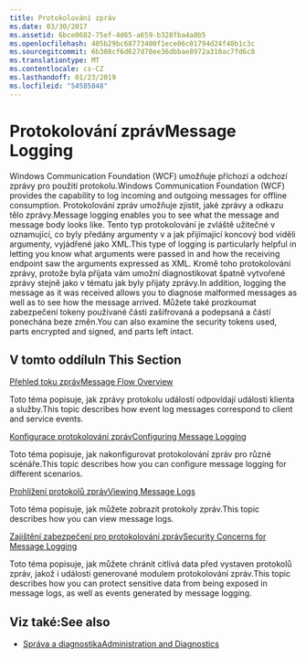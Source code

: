```yaml
---
title: Protokolování zpráv
ms.date: 03/30/2017
ms.assetid: 6bce0682-75ef-4d65-a659-b328fba4a8b5
ms.openlocfilehash: 405b29bc68773400f1ece06c01794d24f40b1c3c
ms.sourcegitcommit: 6b308cf6d627d78ee36dbbae8972a310ac7fd6c8
ms.translationtype: MT
ms.contentlocale: cs-CZ
ms.lasthandoff: 01/23/2019
ms.locfileid: "54585848"
---
```

# <a name="message-logging"></a><span data-ttu-id="475d0-102">Protokolování zpráv</span><span class="sxs-lookup"><span data-stu-id="475d0-102">Message Logging</span></span>
<span data-ttu-id="475d0-103">Windows Communication Foundation (WCF) umožňuje příchozí a odchozí zprávy pro použití protokolu.</span><span class="sxs-lookup"><span data-stu-id="475d0-103">Windows Communication Foundation (WCF) provides the capability to log incoming and outgoing messages for offline consumption.</span></span> <span data-ttu-id="475d0-104">Protokolování zpráv umožňuje zjistit, jaké zprávy a odkazu tělo zprávy.</span><span class="sxs-lookup"><span data-stu-id="475d0-104">Message logging enables you to see what the message and message body looks like.</span></span> <span data-ttu-id="475d0-105">Tento typ protokolování je zvláště užitečné v oznamující, co byly předány argumenty v a jak přijímající koncový bod viděli argumenty, vyjádřené jako XML.</span><span class="sxs-lookup"><span data-stu-id="475d0-105">This type of logging is particularly helpful in letting you know what arguments were passed in and how the receiving endpoint saw the arguments expressed as XML.</span></span> <span data-ttu-id="475d0-106">Kromě toho protokolování zprávy, protože byla přijata vám umožní diagnostikovat špatně vytvořené zprávy stejně jako v tématu jak byly přijaty zprávy.</span><span class="sxs-lookup"><span data-stu-id="475d0-106">In addition, logging the message as it was received allows you to diagnose malformed messages as well as to see how the message arrived.</span></span> <span data-ttu-id="475d0-107">Můžete také prozkoumat zabezpečení tokeny používané části zašifrovaná a podepsaná a částí ponechána beze změn.</span><span class="sxs-lookup"><span data-stu-id="475d0-107">You can also examine the security tokens used, parts encrypted and signed, and parts left intact.</span></span>  
  
## <a name="in-this-section"></a><span data-ttu-id="475d0-108">V tomto oddílu</span><span class="sxs-lookup"><span data-stu-id="475d0-108">In This Section</span></span>  
 [<span data-ttu-id="475d0-109">Přehled toku zpráv</span><span class="sxs-lookup"><span data-stu-id="475d0-109">Message Flow Overview</span></span>](../../../../docs/framework/wcf/diagnostics/message-flow-overview.md)  
  
 <span data-ttu-id="475d0-110">Toto téma popisuje, jak zprávy protokolu událostí odpovídají události klienta a služby.</span><span class="sxs-lookup"><span data-stu-id="475d0-110">This topic describes how event log messages correspond to client and service events.</span></span>  
  
 [<span data-ttu-id="475d0-111">Konfigurace protokolování zpráv</span><span class="sxs-lookup"><span data-stu-id="475d0-111">Configuring Message Logging</span></span>](../../../../docs/framework/wcf/diagnostics/configuring-message-logging.md)  
  
 <span data-ttu-id="475d0-112">Toto téma popisuje, jak nakonfigurovat protokolování zpráv pro různé scénáře.</span><span class="sxs-lookup"><span data-stu-id="475d0-112">This topic describes how you can configure message logging for different scenarios.</span></span>  
  
 [<span data-ttu-id="475d0-113">Prohlížení protokolů zpráv</span><span class="sxs-lookup"><span data-stu-id="475d0-113">Viewing Message Logs</span></span>](../../../../docs/framework/wcf/diagnostics/viewing-message-logs.md)  
  
 <span data-ttu-id="475d0-114">Toto téma popisuje, jak můžete zobrazit protokoly zpráv.</span><span class="sxs-lookup"><span data-stu-id="475d0-114">This topic describes how you can view message logs.</span></span>  
  
 [<span data-ttu-id="475d0-115">Zajištění zabezpečení pro protokolování zpráv</span><span class="sxs-lookup"><span data-stu-id="475d0-115">Security Concerns for Message Logging</span></span>](../../../../docs/framework/wcf/diagnostics/security-concerns-for-message-logging.md)  
  
 <span data-ttu-id="475d0-116">Toto téma popisuje, jak můžete chránit citlivá data před vystaven protokolů zpráv, jakož i události generované modulem protokolování zpráv.</span><span class="sxs-lookup"><span data-stu-id="475d0-116">This topic describes how you can protect sensitive data from being exposed in message logs, as well as events generated by message logging.</span></span>  
  
## <a name="see-also"></a><span data-ttu-id="475d0-117">Viz také:</span><span class="sxs-lookup"><span data-stu-id="475d0-117">See also</span></span>
- [<span data-ttu-id="475d0-118">Správa a diagnostika</span><span class="sxs-lookup"><span data-stu-id="475d0-118">Administration and Diagnostics</span></span>](../../../../docs/framework/wcf/diagnostics/index.md)
